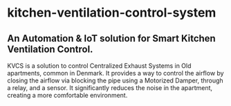 # kitchen-ventilation-control-system
## An Automation &amp; IoT solution for Smart Kitchen Ventilation Control.
KVCS is a solution to control Centralized Exhaust Systems in Old apartments, common in Denmark. It provides a way to control the airflow by closing the airflow via blocking the pipe using a Motorized Damper, through a relay, and a sensor. It significantly reduces the noise in the apartment, creating a more comfortable environment.
